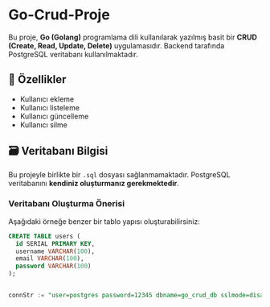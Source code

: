 # Go-Crud-Proje

Bu proje, **Go (Golang)** programlama dili kullanılarak yazılmış basit bir **CRUD (Create, Read, Update, Delete)** uygulamasıdır. Backend tarafında PostgreSQL veritabanı kullanılmaktadır.

## 🔧 Özellikler

- Kullanıcı ekleme
- Kullanıcı listeleme
- Kullanıcı güncelleme
- Kullanıcı silme

## 🗃 Veritabanı Bilgisi

Bu projeyle birlikte bir `.sql` dosyası sağlanmamaktadır. PostgreSQL veritabanını **kendiniz oluşturmanız gerekmektedir**.

### Veritabanı Oluşturma Önerisi

Aşağıdaki örneğe benzer bir tablo yapısı oluşturabilirsiniz:

```sql
CREATE TABLE users (
  id SERIAL PRIMARY KEY,
  username VARCHAR(100),
  email VARCHAR(100),
  password VARCHAR(100)
);


connStr := "user=postgres password=12345 dbname=go_crud_db sslmode=disable"

